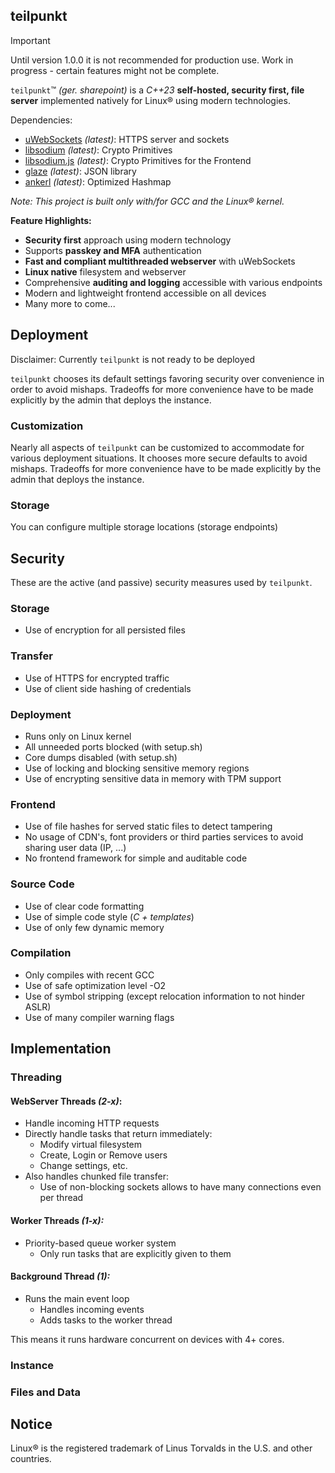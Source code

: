## teilpunkt

> [!IMPORTANT]
> Until version 1.0.0 it is not recommended for production use.
> Work in progress - certain features might not be complete.


`teilpunkt`™ _(ger. sharepoint)_ is a _C++23_ **self-hosted, security first, file server** implemented natively for Linux® using modern technologies.

Dependencies:

- [uWebSockets](https://github.com/uNetworking/uWebSockets) _(latest)_: HTTPS server and sockets
- [libsodium](https://github.com/jedisct1/libsodium) _(latest)_: Crypto Primitives
- [libsodium.js](https://github.com/jedisct1/libsodium.js) _(latest)_: Crypto Primitives for the Frontend
- [glaze](https://github.com/stephenberry/glaze) _(latest)_: JSON library
- [ankerl](https://github.com/martinus/unordered_dense) _(latest)_: Optimized Hashmap

_Note: This project is built only with/for GCC and the Linux® kernel._

**Feature Highlights:**

- **Security first** approach using modern technology
- Supports **passkey and MFA** authentication
- **Fast and compliant multithreaded webserver** with uWebSockets
- **Linux native** filesystem and webserver
- Comprehensive **auditing and logging** accessible with various endpoints
- Modern and lightweight frontend accessible on all devices
- Many more to come...

## Deployment

Disclaimer: Currently `teilpunkt` is not ready to be deployed

`teilpunkt` chooses its default settings favoring security over convenience in order to avoid mishaps. Tradeoffs for
more convenience have to be made explicitly by the admin that deploys the instance.

### Customization

Nearly all aspects of `teilpunkt` can be customized to accommodate for various deployment situations. It chooses more
secure defaults to avoid mishaps. Tradeoffs for more convenience have to be made explicitly by the admin that deploys
the instance.

### Storage

You can configure multiple storage locations (storage endpoints)

## Security

These are the active (and passive) security measures used by `teilpunkt`.

### Storage

- Use of encryption for all persisted files

### Transfer

- Use of HTTPS for encrypted traffic
- Use of client side hashing of credentials

### Deployment

- Runs only on Linux kernel
- All unneeded ports blocked (with setup.sh)
- Core dumps disabled (with setup.sh)
- Use of locking and blocking sensitive memory regions
- Use of encrypting sensitive data in memory with TPM support

### Frontend

- Use of file hashes for served static files to detect tampering
- No usage of CDN's, font providers or third parties services to avoid sharing user data (IP, ...)
- No frontend framework for simple and auditable code

### Source Code

- Use of clear code formatting
- Use of simple code style (_C + templates_)
- Use of only few dynamic memory

### Compilation

- Only compiles with recent GCC
- Use of safe optimization level -O2
- Use of symbol stripping (except relocation information to not hinder ASLR)
- Use of many compiler warning flags

## Implementation

### Threading

#### WebServer Threads _(2-x)_:

- Handle incoming HTTP requests
- Directly handle tasks that return immediately:
    - Modify virtual filesystem
    - Create, Login or Remove users
    - Change settings, etc.
- Also handles chunked file transfer:
    - Use of non-blocking sockets allows to have many connections even per thread

#### Worker Threads _(1-x):_

- Priority-based queue worker system
    - Only run tasks that are explicitly given to them

#### Background Thread _(1):_

- Runs the main event loop
    - Handles incoming events
    - Adds tasks to the worker thread

This means it runs hardware concurrent on devices with 4+ cores.

### Instance

### Files and Data

## Notice

Linux® is the registered trademark of Linus Torvalds in the U.S. and other countries.